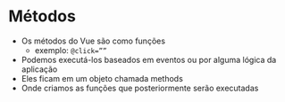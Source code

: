 # Métodos

- Os métodos do Vue são como funções
    - exemplo: `@click=””`
- Podemos executá-los baseados em eventos ou por alguma lógica da aplicação
- Eles ficam em um objeto chamada methods
- Onde criamos as funções que posteriormente serão executadas